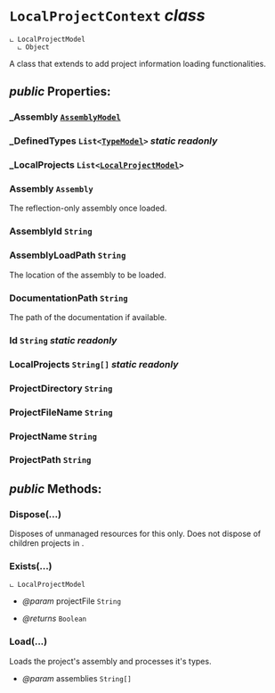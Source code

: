 # <code><span title="A class that extends &lt;see cref=&quot;T:DotDocs.Core.Models.LocalProjectModel&quot; /&gt; to add project information loading functionalities.">LocalProjectContext</span></code> *class*

```
ட LocalProjectModel
  ட Object
```

A class that extends <see cref="T:DotDocs.Core.Models.LocalProjectModel" /> to add project information loading functionalities.

## *public* Properties:

### _Assembly <code>[AssemblyModel](../Models\AssemblyModel.md)</code>



### _DefinedTypes <code><span title="Represents a strongly typed list of objects that can be accessed by index. Provides methods to search, sort, and manipulate lists.">List</span><[TypeModel](../Models\Language\TypeModel.md)></code> *static* *readonly*



### _LocalProjects <code><span title="Represents a strongly typed list of objects that can be accessed by index. Provides methods to search, sort, and manipulate lists.">List</span><[LocalProjectModel](../Models\LocalProjectModel.md)></code>



### Assembly <code><span title="Represents an assembly, which is a reusable, versionable, and self-describing building block of a common language runtime application.">Assembly</span></code>

The reflection-only assembly once loaded.

### AssemblyId <code><span title="Represents text as a sequence of UTF-16 code units.">String</span></code>



### AssemblyLoadPath <code><span title="Represents text as a sequence of UTF-16 code units.">String</span></code>

The location of the assembly to be loaded.

### DocumentationPath <code><span title="Represents text as a sequence of UTF-16 code units.">String</span></code>

The path of the documentation if available.

### Id <code><span title="Represents text as a sequence of UTF-16 code units.">String</span></code> *static* *readonly*



### LocalProjects <code><span title="Represents text as a sequence of UTF-16 code units.">String[]</span></code> *static* *readonly*



### ProjectDirectory <code><span title="Represents text as a sequence of UTF-16 code units.">String</span></code>



### ProjectFileName <code><span title="Represents text as a sequence of UTF-16 code units.">String</span></code>



### ProjectName <code><span title="Represents text as a sequence of UTF-16 code units.">String</span></code>



### ProjectPath <code><span title="Represents text as a sequence of UTF-16 code units.">String</span></code>





## *public* Methods:

### Dispose(...)

Disposes of unmanaged resources for this <see cref="!:LocalProject" /> only.
Does not dispose of children projects in <see cref="!:LocalProjects" />.



### Exists(...)

```
ட LocalProjectModel
```



- *@param* projectFile <code><span title="Represents text as a sequence of UTF-16 code units.">String</span></code>

- *@returns* <code><span title="Represents a Boolean (&lt;see langword=&quot;true&quot; /&gt; or &lt;see langword=&quot;false&quot; /&gt;) value.">Boolean</span></code>

### Load(...)

Loads the project's assembly and processes it's types.

- *@param* assemblies <code><span title="Represents text as a sequence of UTF-16 code units.">String[]</span></code>

